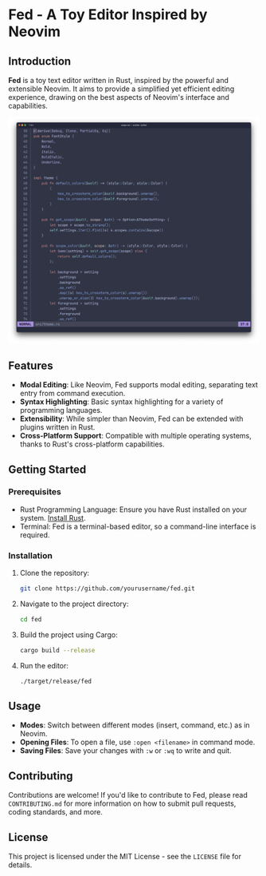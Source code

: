 # Fed - A Toy Editor Inspired by Neovim

## Introduction

**Fed** is a toy text editor written in Rust, inspired by the powerful and extensible Neovim. It aims to provide a simplified yet efficient editing experience, drawing on the best aspects of Neovim's interface and capabilities.

![Fed Screenshot](assets/screenshot.png)

## Features

- **Modal Editing**: Like Neovim, Fed supports modal editing, separating text entry from command execution.
- **Syntax Highlighting**: Basic syntax highlighting for a variety of programming languages.
- **Extensibility**: While simpler than Neovim, Fed can be extended with plugins written in Rust.
- **Cross-Platform Support**: Compatible with multiple operating systems, thanks to Rust's cross-platform capabilities.

## Getting Started

### Prerequisites

- Rust Programming Language: Ensure you have Rust installed on your system. [Install Rust](https://www.rust-lang.org/tools/install).
- Terminal: Fed is a terminal-based editor, so a command-line interface is required.

### Installation

1. Clone the repository:
   ```bash
   git clone https://github.com/yourusername/fed.git
   ```
2. Navigate to the project directory:
   ```bash
   cd fed
   ```
3. Build the project using Cargo:
   ```bash
   cargo build --release
   ```
4. Run the editor:
   ```bash
   ./target/release/fed
   ```

## Usage

- **Modes**: Switch between different modes (insert, command, etc.) as in Neovim.
- **Opening Files**: To open a file, use `:open <filename>` in command mode.
- **Saving Files**: Save your changes with `:w` or `:wq` to write and quit.

## Contributing

Contributions are welcome! If you'd like to contribute to Fed, please read `CONTRIBUTING.md` for more information on how to submit pull requests, coding standards, and more.

## License

This project is licensed under the MIT License - see the `LICENSE` file for details.
